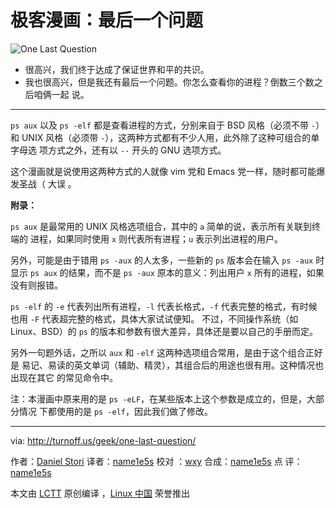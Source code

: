 # 极客漫画：最后一个问题

![One Last Question](./one-last-question.png)

- 很高兴，我们终于达成了保证世界和平的共识。
- 我也很高兴，但是我还有最后一个问题。你怎么查看你的进程？倒数三个数之后咱俩一起
  说。

---

`ps aux` 以及 `ps -elf` 都是查看进程的方式，分别来自于 BSD 风格（必须不带 `-`）
和 UNIX 风格（必须带 `-`），这两种方式都有不少人用，此外除了这种可组合的单字母选
项方式之外，还有以 `--` 开头的 GNU 选项方式。

这个漫画就是说使用这两种方式的人就像 vim 党和 Emacs 党一样，随时都可能爆发圣战（
大误 。

**附录：**

`ps aux` 是最常用的 UNIX 风格选项组合，其中的 `a` 简单的说，表示所有关联到终端的
进程，如果同时使用 `x` 则代表所有进程；`u` 表示列出进程的用户。

另外，可能是由于错用 `ps -aux` 的人太多，一些新的 `ps` 版本会在输入 `ps -aux` 时
显示 `ps aux` 的结果，而不是 `ps -aux` 原本的意义：列出用户 `x` 所有的进程，如果
没有则报错。

`ps -elf` 的 `-e` 代表列出所有进程，`-l` 代表长格式，`-f` 代表完整的格式，有时候
也用 `-F` 代表超完整的格式，具体大家试试便知。 不过，不同操作系统（如
Linux、BSD）的 `ps` 的版本和参数有很大差异，具体还是要以自己的手册而定。

另外一句题外话，之所以 `aux` 和 `-elf` 这两种选项组合常用，是由于这个组合正好是
易记、易读的英文单词（辅助、精灵），其组合后的用途也很有用。这种情况也出现在其它
的常见命令中。

注：本漫画中原来用的是 `ps -eLF`，在某些版本上这个参数是成立的，但是，大部分情况
下都使用的是 `ps -elf`，因此我们做了修改。

---

via: http://turnoff.us/geek/one-last-question/

作者：[Daniel Stori][a] 译者：[name1e5s](https://github.com/name1e5s) 校对
：[wxy](https://github.com/wxy) 合成：[name1e5s](https://github.com/name1e5s) 点
评：[name1e5s](https://github.com/name1e5s)

本文由 [LCTT](https://github.com/LCTT/TranslateProject) 原创编译
，[Linux 中国](https://linux.cn/) 荣誉推出

[a]: http://turnoff.us/about/
